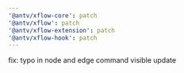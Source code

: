 ```yaml
---
'@antv/xflow-core': patch
'@antv/xflow': patch
'@antv/xflow-extension': patch
'@antv/xflow-hook': patch
---
```


fix: typo in node and edge command visible update
